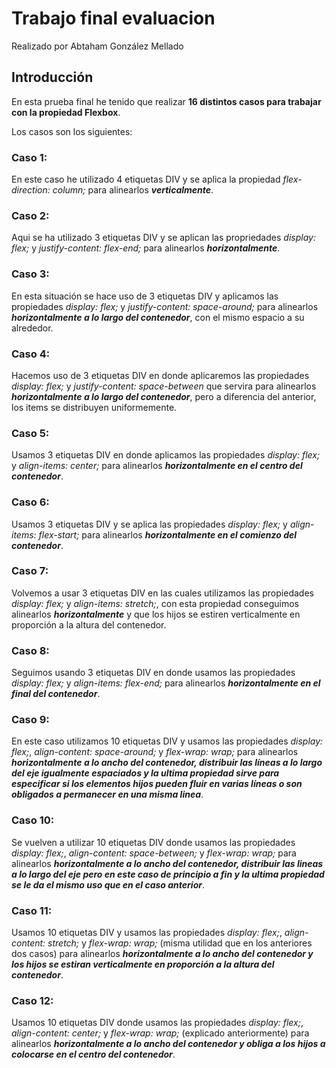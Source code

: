 # Trabajo final evaluacion
  Realizado por Abtaham González Mellado

  ## Introducción
  En esta prueba final he tenido que realizar **16 distintos casos para trabajar con la propiedad Flexbox**.
  
  Los casos son los siguientes:
  
  ### Caso 1:
  En este caso he utilizado 4 etiquetas DIV y se aplica la propiedad *flex-direction: column;* para alinearlos ***verticalmente***.
  
  ### Caso 2:
  Aqui se ha utilizado 3 etiquetas DIV y se aplican las propriedades *display: flex;* y *justify-content: flex-end;* para alinearlos ***horizontalmente***.
  
  ### Caso 3:
  En esta situación se hace uso de 3 etiquetas DIV y aplicamos las propiedades *display: flex;* y *justify-content: space-around;* para alinearlos ***horizontalmente   a lo largo del contenedor***, con el mismo espacio a su alrededor.
  
  ### Caso 4:
  Hacemos uso de 3 etiquetas DIV en donde aplicaremos las propiedades *display: flex;* y *justify-content: space-between* que servira para alinearlos                ***horizontalmente a lo largo del contenedor***, pero a diferencia del anterior, los items se distribuyen uniformemente.
  
  ### Caso 5:
  Usamos 3 etiquetas DIV en donde aplicamos las propiedades *display: flex;* y *align-items: center;* para alinearlos ***horizontalmente en el centro del contenedor***.
  
  ### Caso 6:
  Usamos 3 etiquetas DIV y se aplica las propiedades *display: flex;* y *align-items: flex-start;* para alinearlos ***horizontalmente en el comienzo del contenedor***.
 
  ### Caso 7:
  Volvemos a usar 3 etiquetas DIV en las cuales utilizamos las propiedades *display: flex;* y *align-items: stretch;*, con esta propiedad conseguimos alinearlos ***horizontalmente*** y que los hijos se estiren verticalmente en proporción a la altura del contenedor.
  
  ### Caso 8:
  Seguimos usando 3 etiquetas DIV en donde usamos las propiedades *display: flex;* y *align-items: flex-end;* para alinearlos ***horizontalmente en el final del contenedor***.
  
  ### Caso 9:
  En este caso utilizamos 10 etiquetas DIV y usamos las propiedades *display: flex;*, *align-content: space-around;* y *flex-wrap: wrap;* para alinearlos ***horizontalmente a lo ancho del contenedor, distribuir las líneas a lo largo del eje igualmente espaciados y la ultima propiedad sirve para especificar si los elementos hijos pueden fluir en varias líneas o son obligados a permanecer en una misma linea***.
  
  ### Caso 10:
  Se vuelven a utilizar 10 etiquetas DIV donde usamos las propiedades *display: flex;*, *align-content: space-between;* y *flex-wrap: wrap;* para alinearlos ***horizontalmente a lo ancho del contenedor, distribuir las lineas a lo largo del eje pero en este caso de principio a fin y la ultima propiedad se le da el mismo uso que en el caso anterior***.
  
  ### Caso 11:
  Usamos 10 etiquetas DIV y usamos las propiedades *display: flex;*, *align-content: stretch;* y *flex-wrap: wrap;* (misma utilidad que en los anteriores dos casos) para alinearlos ***horizontalmente a lo ancho del contenedor y los hijos se estiran verticalmente en proporción a la altura del contenedor***.
  
  ### Caso 12:
  Usamos 10 etiquetas DIV donde usamos las propiedades *display: flex;*, *align-content: center;* y *flex-wrap: wrap;* (explicado anteriormente) para alinearlos ***horizontalmente a lo ancho del contenedor y obliga a los hijos a colocarse en el centro del contenedor***.
